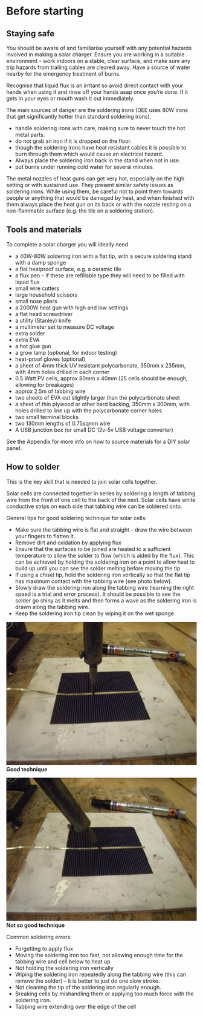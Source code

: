 # Before starting

## Staying safe

You should be aware of and familiarise yourself with any potential hazards involved in making a solar charger. Ensure you are working in a suitable environment - work indoors on a stable, clear surface, and make sure any trip hazards from trailing cables are cleared away. Have a source of water nearby for the emergency treatment of burns.

Recognise that liquid flux is an irritant so avoid direct contact with your hands when using it and rinse off your hands asap once you’re done. If it gets in your eyes or mouth wash it out immediately.

The main sources of danger are the soldering irons (DEE uses 80W irons that get significantly hotter than standard soldering irons).

- handle soldering irons with care, making sure to never touch the hot metal parts.
- do not grab an iron if it is dropped on the floor.
- though the soldering irons have heat resistant cables it is possible to burn through them which would cause an electrical hazard.
- Always place the soldering iron back in the stand when not in use.
- put burns under running cold water for several minutes.

The metal nozzles of heat guns can get very hot, especially on the high setting or with sustained use. They present similar safety issues as soldering irons. While using them, be careful not to point them towards people or anything that would be damaged by heat, and when finished with them always place the heat gun on its back or with the nozzle resting on a non-flammable surface (e.g. the tile on a soldering station).

## Tools and materials

To complete a solar charger you will ideally need

- a 40W-80W soldering iron with a flat tip, with a secure soldering stand with a damp sponge
- a flat heatproof surface, e.g. a ceramic tile
- a flux pen – if these are refillable type they will need to be filled with liquid flux
- small wire cutters
- large household scissors
- small nose pliers
- a 2000W heat gun with high and low settings
- a flat head screwdriver
- a utility (Stanley) knife
- a multimeter set to measure DC voltage
- extra solder
- extra EVA
- a hot glue gun
- a grow lamp (optional, for indoor testing)
- heat-proof gloves (optional)
- a sheet of 4mm thick UV resistant polycarbonate, 350mm x 235mm, with 4mm holes drilled in each corner
- 0.5 Watt PV cells, approx 80mm x 40mm (25 cells should be enough, allowing for breakages)
- approx 2.5m of tabbing wire
- two sheets of EVA cut slightly larger than the polycarbonate sheet
- a sheet of thin plywood or other hard backing, 350mm x 300mm, with holes drilled to line up with the polycarbonate corner holes
- two small terminal blocks
- two 130mm lengths of 0.75sqmm wire
- A USB junction box (or small DC 12v-5v USB voltage converter)

See the Appendix for more info on how to source materials for a DIY solar panel.

## How to solder

This is the key skill that is needed to join solar cells together.

Solar cells are connected together in series by soldering a length of tabbing wire from the front of one cell to the back of the next. Solar cells have white conductive strips on each side that tabbing wire can be soldered onto.

General tips for good soldering technique for solar cells:

- Make sure the tabbing wire is flat and straight – draw the wire between your fingers to flatten it.
- Remove dirt and oxidation by applying flux
- Ensure that the surfaces to be joined are heated to a sufficient temperature to allow the solder to flow (which is aided by the flux). This can be achieved by holding the soldering iron on a point to allow heat to build up until you can see the solder melting before moving the tip
- If using a chisel tip, hold the soldering iron vertically so that the flat tip has maximum contact with the tabbing wire (see photo below).
- Slowly draw the soldering iron along the tabbing wire (learning the right speed is a trial and error process). It should be possible to see the solder go shiny as it melts and then forms a wave as the soldering iron is drawn along the tabbing wire.
- Keep the soldering iron tip clean by wiping it on the wet sponge

![Good technique][Good_technique]
**Good technique**

[Good_technique]: ../../Images/image_2_1_(good_technique).png "Good technique"

![Not so good technique][Not_so_ _good_technique]
**Not so good technique**

[Not_so_ _good_technique]: ../../Images/image_2_2_(not_so_good_technique).png "Not so good technique"

Common soldering errors:

- Forgetting to apply flux
- Moving the soldering iron too fast, not allowing enough time for the tabbing wire and cell below to heat up
- Not holding the soldering iron vertically
- Wiping the soldering iron repeatedly along the tabbing wire (this can remove the solder) – it is better to just do one slow stroke.
- Not cleaning the tip of the soldering iron regularly enough.
- Breaking cells by mishandling them or applying too much force with the soldering iron.
- Tabbing wire extending over the edge of the cell
